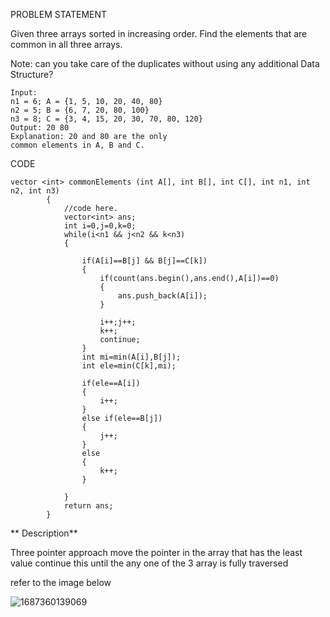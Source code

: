 PROBLEM STATEMENT 

Given three arrays sorted in increasing order. Find the elements that are common in all three arrays.

Note: can you take care of the duplicates without using any additional Data Structure?

```
Input:
n1 = 6; A = {1, 5, 10, 20, 40, 80}
n2 = 5; B = {6, 7, 20, 80, 100}
n3 = 8; C = {3, 4, 15, 20, 30, 70, 80, 120}
Output: 20 80
Explanation: 20 and 80 are the only
common elements in A, B and C.
```

CODE
```
vector <int> commonElements (int A[], int B[], int C[], int n1, int n2, int n3)
        {
            //code here.
            vector<int> ans;
            int i=0,j=0,k=0;
            while(i<n1 && j<n2 && k<n3)
            {
                
                if(A[i]==B[j] && B[j]==C[k])
                {
                    if(count(ans.begin(),ans.end(),A[i])==0)
                    {
                        ans.push_back(A[i]);
                    }
                    
                    i++;j++;
                    k++;
                    continue;
                }
                int mi=min(A[i],B[j]);
                int ele=min(C[k],mi);
                
                if(ele==A[i])
                {
                    i++;
                }
                else if(ele==B[j])
                {
                    j++;
                }
                else
                {
                    k++;
                }
                
            }
            return ans;
        }
```

** Description**

Three pointer approach 
move the pointer in the array that has the least value continue this until the any one of the 3 array is fully traversed 

refer to the image below 

![1687360139069](https://github.com/Chaithra007/Practice-/assets/107351787/79ae9b5c-2985-42ae-97b8-3b71abb859ad)
